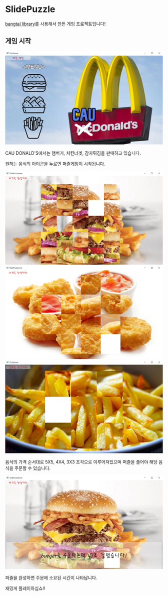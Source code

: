 # SlidePuzzle
[bangtal library](https://cafe.naver.com/bangtal)를 사용해서 만든 게임 프로젝트입니다!


## 게임 시작
![main](https://github.com/7minutes-7/SlidePuzzle/blob/master/Images/main.png)

CAU DONALD'S에서는 햄버거, 치킨너겟, 감자튀김을 판매하고 있습니다.

원하는 음식의 아이콘을 누르면 퍼즐게임이 시작됩니다.


![burger](https://github.com/7minutes-7/SlidePuzzle/blob/master/Images/burger_readme.png)
![nuggets](https://github.com/7minutes-7/SlidePuzzle/blob/master/Images/nuggets_readme.png)
![fries](https://github.com/7minutes-7/SlidePuzzle/blob/master/Images/fries_readme.png)

음식의 가격 순서대로 5X5, 4X4, 3X3 조각으로 이루어져있으며 퍼즐을 풀어야 해당 음식을 주문할 수 있습니다.

![complete](https://github.com/7minutes-7/SlidePuzzle/blob/master/Images/complete_readme.png)

퍼즐을 완성하면 주문에 소요된 시간이 나타납니다.

재밌게 플레이하십쇼!!

